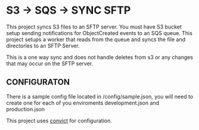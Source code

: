 # S3 -> SQS -> SYNC SFTP

This project syncs S3 files to an SFTP server. You must have S3 bucket setup sending notifications for ObjectCreated events to an SQS queue.  This project setups a worker that reads from the queue and syncs the file and directories to an SFTP Server.  

This is a one way sync and does not handle deletes from s3 or any changes that may occur on the SFTP server.

## CONFIGURATON

There is a sample config file located in /config/sample.json, you will need to create one for each of you enviroments development.json and production.json 

This project uses  [convict](https://github.com/mozilla/node-convict) for configuration.

